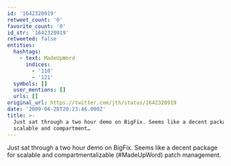 ```yaml
---
id: '1642320919'
retweet_count: '0'
favorite_count: '0'
id_str: '1642320919'
retweeted: false
entities:
  hashtags:
    - text: MadeUpWord
      indices:
        - '110'
        - '121'
  symbols: []
  user_mentions: []
  urls: []
original_url: https://twitter.com/jth/status/1642320919
date: '2009-04-28T20:23:46.000Z'
title: >-
  Just sat through a two hour demo on BigFix. Seems like a decent package for
  scalable and compartment…
---
```


Just sat through a two hour demo on BigFix. Seems like a decent package for scalable and compartmentalizable (#MadeUpWord) patch management.